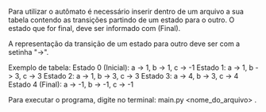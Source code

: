 Para utilizar o autômato é necessário inserir dentro de um arquivo a sua
tabela contendo as transições partindo de um estado para o outro. O estado
que for final, deve ser informado com (Final).

A representação da transição de um estado para outro deve ser com a setinha "->".

Exemplo de tabela:
Estado 0 (Inicial): a -> 1, b -> 1, c -> -1
Estado 1: a -> 1, b -> 3, c -> 3
Estado 2: a -> 1, b -> 3, c -> 3
Estado 3: a -> 4, b -> 3, c -> 4
Estado 4 (Final): a -> -1, b -> -1, c -> -1

Para executar o programa, digite no terminal: main.py <nome_do_arquivo> <palavra>.